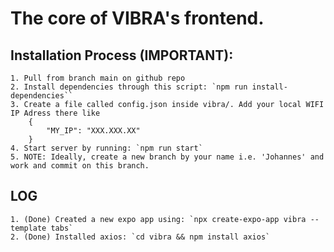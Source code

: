 # The core of VIBRA's frontend.

## Installation Process (IMPORTANT):

    1. Pull from branch main on github repo
    2. Install dependencies through this script: `npm run install-dependencies``
    3. Create a file called config.json inside vibra/. Add your local WIFI IP Adress there like 
        {
            "MY_IP": "XXX.XXX.XX"
        }
    4. Start server by running: `npm run start`
    5. NOTE: Ideally, create a new branch by your name i.e. 'Johannes' and work and commit on this branch.

## LOG

    1. (Done) Created a new expo app using: `npx create-expo-app vibra --template tabs`
    2. (Done) Installed axios: `cd vibra && npm install axios`
